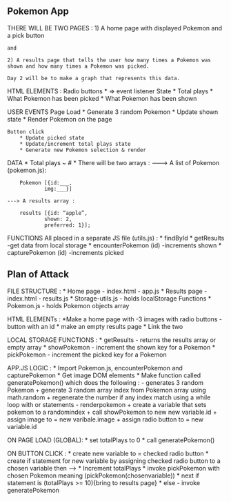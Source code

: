 ## Pokemon App

THERE WILL BE TWO PAGES : 
	1) A home page with displayed Pokemon and a pick button

	and 

	2) A results page that tells the user how many times a Pokemon was shown and how many times a Pokemon was picked.

	Day 2 will be to make a graph that represents this data.

HTML ELEMENTS : 
	Radio buttons
		* => event listener
	State
		* Total plays
		* What Pokemon has been picked
		* What Pokemon has been shown

USER EVENTS
	Page Load
		* Generate 3 random Pokemon
		* Update shown state
		* Render Pokemon on the page

	Button click
		* Update picked state
		* Update/increment total plays state
		* Generate new Pokemon selection & render

DATA
	* Total plays ~ #
	* There will be two arrays :
	---> A list of Pokemon (pokemon.js):

		Pokemon [{id:___,
				img:___}]

	---> A results array :
		
		results [{id: “apple”,
		  		shown: 2,
		  		preferred: 1}];

FUNCTIONS 
All placed in a separate JS file (utils.js) :
	* findById
	* getResults
		-get data from local storage
	* encounterPokemon (id)
		-increments shown
	* capturePokemon (id)
		-increments picked

## Plan of Attack

FILE STRUCTURE :
	* Home page
		- index.html
		- app.js
	* Results page
		-index.html
		- results.js
	* Storage-utils.js
		- holds localStorage Functions
	* Pokemon.js
		- holds Pokemon objects array

HTML ELEMENTs :
	*Make a home page with
		-3 images with radio buttons
		-button with an id
	* make an empty results page
	* Link the two

LOCAL STORAGE FUNCTIONS :
	* getResults - returns the results array or empty array
	* showPokemon - increment the shown key for a Pokemon
	* pickPokemon - increment the picked key for a Pokemon

APP.JS LOGIC :
	* Import Pokemon.js, encounterPokemon and capturePokemon
	* Get image DOM elements
	* Make function called generatePokemon() which does the following :
		- generates 3 random Pokemon
			+ generate 3 random array index from Pokemon array using math.random
			+ regenerate the number if any index match using a while loop with or statements
		- renderpokemon
			+ create a variable that sets pokemon to a randomindex
			+ call showPokemon to new new variable.id
			+ assign image to = new varibale.image
			+ assign radio button to = new variable.id

ON PAGE LOAD (GLOBAL):
	* set totalPlays to 0
	* call generatePokemon()

ON BUTTON CLICK :
	* create new variable to = checked radio button
	* create if statement for new variable by assigning checked radio button to a chosen variable then -->
	* Increment totalPlays
	* invoke pickPokemon with chosen Pokemon meaning (pickPokemon(chosenvariable))
	* next if statement is (totalPlays >= 10){bring to results page}
	* else
		- invoke generatePokemon